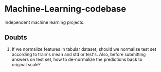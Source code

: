 # Machine-Learning-codebase
Independent machine learning projects.

## Doubts
1. If we normalize features in tabular dataset, should we normalize test set according to train's mean and std or test's. Also, before submitting answers on test set, how to de-normalize the predictions back to original scale?
